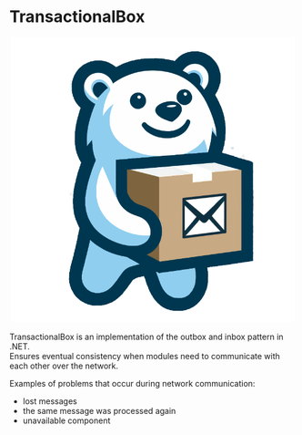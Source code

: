 # TransactionalBox

<div align="center">
    <img src="assets/logo.png" width="500">
</div>

TransactionalBox is an implementation of the outbox and inbox pattern in .NET.   
Ensures eventual consistency when modules need to communicate with each other over the network.

Examples of problems that occur during network communication:
- lost messages
- the same message was processed again
- unavailable component